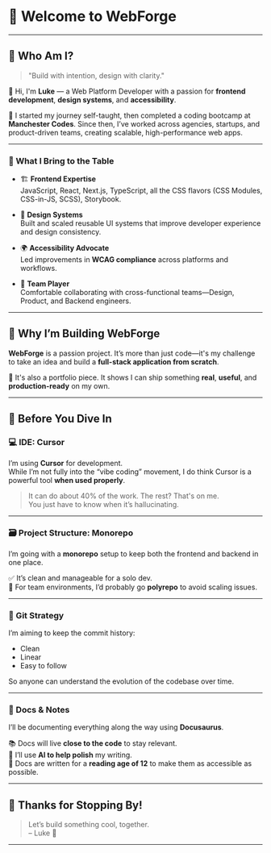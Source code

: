# 📘 Welcome to WebForge

---

## 👤 Who Am I?

> "Build with intention, design with clarity."

👋 Hi, I'm **Luke** — a Web Platform Developer with a passion for **frontend development**, **design systems**, and **accessibility**.

🧭 I started my journey self-taught, then completed a coding bootcamp at **Manchester Codes**. Since then, I’ve worked across agencies, startups, and product-driven teams, creating scalable, high-performance web apps.

---

### 🧰 What I Bring to the Table

- 🏗 **Frontend Expertise**  
  JavaScript, React, Next.js, TypeScript, all the CSS flavors (CSS Modules, CSS-in-JS, SCSS), Storybook.

- 🎨 **Design Systems**  
  Built and scaled reusable UI systems that improve developer experience and design consistency.

- 🌍 **Accessibility Advocate**  
  Led improvements in **WCAG compliance** across platforms and workflows.

- 🤝 **Team Player**  
  Comfortable collaborating with cross-functional teams—Design, Product, and Backend engineers.

---

## 🚀 Why I’m Building WebForge

**WebForge** is a passion project. It’s more than just code—it's my challenge to take an idea and build a **full-stack application from scratch**.

💼 It's also a portfolio piece. It shows I can ship something **real**, **useful**, and **production-ready** on my own.

---

## 🧭 Before You Dive In

### 💻 IDE: Cursor
I’m using **Cursor** for development.  
While I’m not fully into the “vibe coding” movement, I do think Cursor is a powerful tool **when used properly**.

> It can do about 40% of the work. The rest? That's on me.  
> You just have to know when it’s hallucinating.

---

### 🗃️ Project Structure: Monorepo
I’m going with a **monorepo** setup to keep both the frontend and backend in one place.

✅ It’s clean and manageable for a solo dev.  
🚫 For team environments, I’d probably go **polyrepo** to avoid scaling issues.

---

### 📜 Git Strategy
I’m aiming to keep the commit history:
- Clean
- Linear
- Easy to follow

So anyone can understand the evolution of the codebase over time.

---

### 📝 Docs & Notes
I’ll be documenting everything along the way using **Docusaurus**.

📚 Docs will live **close to the code** to stay relevant.  
🧠 I’ll use **AI to help polish** my writing.  
👶 Docs are written for a **reading age of 12** to make them as accessible as possible.

---

## 🙏 Thanks for Stopping By!

> Let’s build something cool, together.  
> – Luke 🚀

---
